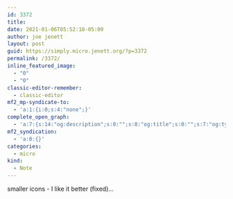 ```yaml
---
id: 3372
title: 
date: 2021-01-06T05:52:18-05:00
author: joe jenett
layout: post
guid: https://simply.micro.jenett.org/?p=3372
permalink: /3372/
inline_featured_image:
  - "0"
  - "0"
classic-editor-remember:
  - classic-editor
mf2_mp-syndicate-to:
  - 'a:1:{i:0;s:4:"none";}'
complete_open_graph:
  - 'a:7:{s:14:"og:description";s:0:"";s:8:"og:title";s:0:"";s:7:"og:type";s:0:"";s:12:"twitter:card";s:7:"summary";s:15:"twitter:creator";s:0:"";s:19:"twitter:description";s:0:"";s:8:"og:image";s:0:"";}'
mf2_syndication:
  - 'a:0:{}'
categories:
  - micro
kind:
  - Note
---
```

smaller icons - I like it better (fixed)...  
<img src="../wp-content/uploads/2021/01/smaller2.jpg" alt="" width="300" class=" size-full wp-image-3367" srcset="../wp-content/uploads/2021/01/smaller2.jpg 500w, ../wp-content/uploads/2021/01/smaller2-139x300.jpg 139w, ../wp-content/uploads/2021/01/smaller2-473x1024.jpg 473w" sizes="(max-width: 500px) 100vw, 500px" />